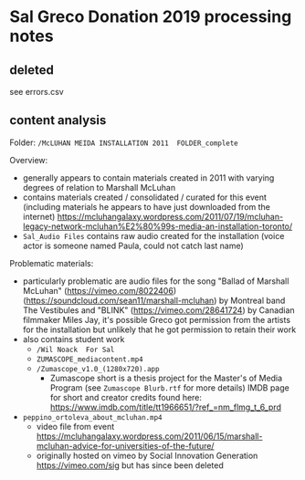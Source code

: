 # Sal Greco Donation 2019 processing notes

## deleted

see errors.csv

## content analysis

Folder: `/McLUHAN MEIDA INSTALLATION 2011  FOLDER_complete`

Overview:

- generally appears to contain materials created in 2011 with varying degrees of relation to Marshall McLuhan
- contains materials created / consolidated / curated for this event (including materials he appears to have just downloaded from the internet) https://mcluhangalaxy.wordpress.com/2011/07/19/mcluhan-legacy-network-mcluhan%E2%80%99s-media-an-installation-toronto/
- `Sal_Audio Files` contains raw audio created for the installation (voice actor is someone named Paula, could not catch last name)

Problematic materials:

- particularly problematic are audio files for the song "Ballad of Marshall McLuhan" (https://vimeo.com/8022406) (https://soundcloud.com/sean11/marshall-mcluhan) by Montreal band The Vestibules and "BLINK" (https://vimeo.com/28641724) by Canadian filmmaker Miles Jay, it's possible Greco got permission from the artists for the installation but unlikely that he got permission to retain their work
- also contains student work
  - `/Wil Noack  For Sal`
  - `ZUMASCOPE_mediacontent.mp4`
  - `/Zumascope_v1.0_(1280x720).app`
    - Zumascope short is a thesis project for the Master's of Media Program (see `Zumascope Blurb.rtf` for more details) IMDB page for short and creator credits found here: https://www.imdb.com/title/tt1966651/?ref_=nm_flmg_t_6_prd 
- `peppino_ortoleva_about_mcluhan.mp4`
  - video file from event https://mcluhangalaxy.wordpress.com/2011/06/15/marshall-mcluhan-advice-for-universities-of-the-future/ 
  - originally hosted on vimeo by Social Innovation Generation https://vimeo.com/sig but has since been deleted
